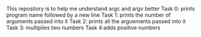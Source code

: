 This repository is to help me understand argc and argv better
Task 0: prints program name followed by a new line
Task 1: prints the number of arguments passed into it
Task 2: prints all the arguements passed into it
Task 3: multiplies two numbers
Task 4:adds positive numbers


